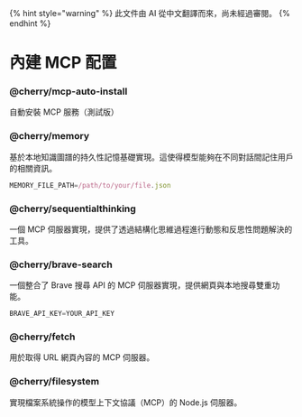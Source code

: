 
{% hint style="warning" %}
此文件由 AI 從中文翻譯而來，尚未經過審閱。
{% endhint %}

# 內建 MCP 配置

### @cherry/mcp-auto-install

自動安裝 MCP 服務（測試版）

### @cherry/memory

基於本地知識圖譜的持久性記憶基礎實現。這使得模型能夠在不同對話間記住用戶的相關資訊。

```typescript
MEMORY_FILE_PATH=/path/to/your/file.json
```

### @cherry/sequentialthinking

一個 MCP 伺服器實現，提供了透過結構化思維過程進行動態和反思性問題解決的工具。

### @cherry/brave-search

一個整合了 Brave 搜尋 API 的 MCP 伺服器實現，提供網頁與本地搜尋雙重功能。

```typescript
BRAVE_API_KEY=YOUR_API_KEY
```

### @cherry/fetch

用於取得 URL 網頁內容的 MCP 伺服器。

### @cherry/filesystem

實現檔案系統操作的模型上下文協議（MCP）的 Node.js 伺服器。